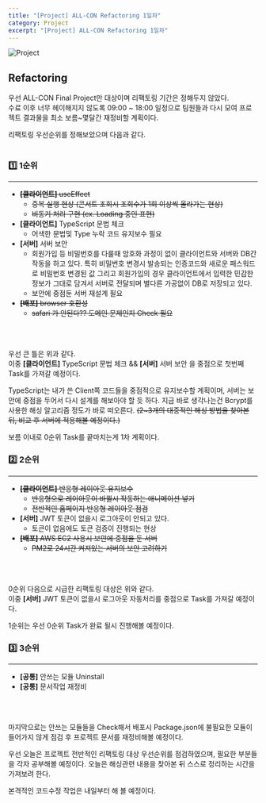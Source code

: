 ```yaml
---
title: "[Project] ALL-CON Refactoring 1일차"
category: Project
excerpt: "[Project] ALL-CON Refactoring 1일차"
---
```


![Project](https://user-images.githubusercontent.com/83164003/152715311-82cc5a61-ca9c-4c46-a955-77970d4449bb.jpg)
## Refactoring

우선 ALL-CON Final Project만 대상이며 리팩토링 기간은 정해두지 않았다. <br>
수료 이후 너무 헤이해지지 않도록 09:00 ~ 18:00 일정으로 팀원들과 다시 모여 프로젝트 결과물을 최소 보름~몇달간 재정비할 계획이다.

리팩토링 우선순위를 정해보았으며 다음과 같다.
<br>
<br>

### 1️⃣ 1순위
---

- ~~**[클라이언트]** useEffect~~
  - ~~중복 실행 현상 (콘서트 조회시 조회수가 1회 이상씩 올라가는 현상)~~
  - ~~비동기 처리 구현 (ex. Loading 중인 표현)~~
- **[클라이언트]** TypeScript 문법 체크 
  - 어색한 문법및 Type 누락 코드 유지보수 필요
- **[서버]** 서버 보안
  -  회원가입 등 비밀번호를 다룰때 암호화 과정이 없이 클라이언트와 서버와 DB간 작동을 하고 있다. 특히 비밀번호 변경시 발송되는 인증코드와 새로운 패스워드로 비밀번호 변경된 값 그리고 회원가입의 경우 클라이언트에서 입력한 민감한 정보가 그대로 담겨서 서버로 전달되며 별다른 가공없이 DB로 저장되고 있다. 
  -  보안에 중점둔 서버 재설계 필요
- ~~**[배포]** browser 호환성~~
  - ~~safari 가 안된다?? 도메인 문제인지 Check 필요~~

<br>
<br>

우선 큰 틀은 위과 같다. <br>
이중 **[클라이언트]** TypeScript 문법 체크 && **[서버]** 서버 보안 을 중점으로 첫번째 Task를 가져갈 예정이다.

TypeScript는 내가 쓴 Client쪽 코드들을 중점적으로 유지보수할 계획이며, 서버는 보안에 중점을 두어서 다시 설계를 해보아야 할 듯 하다.
지금 바로 생각나는건 Bcrypt를 사용한 해싱 알고리즘 정도가 바로 떠오른다. ~~(2~3개의 대중적인 해싱 방법을 찾아본 뒤, 비교 후 서버에 적용해볼 예정이다.)~~

보름 이내로 0순위 Task를 끝마치는게 1차 계획이다.

### 2️⃣ 2순위
---

- ~~**[클라이언트]** 반응형 레이아웃 유지보수~~
  - ~~반응형으로 레이아웃이 바뀔시 작동하는 애니메이션 넣기~~
  - ~~전반적인 홈페이지 반응형 레이아웃 점검~~
- **[서버]** JWT 토큰이 없을시 로그아웃이 안되고 있다.
  - 토큰이 없음에도 토큰 검증이 진행되는 현상
- ~~**[배포]** AWS EC2 사용시 보안에 중점을 둔 서버~~
  - ~~PM2로 24시간 켜져있는 서버의 보안 고려하기~~

<br>
<br>


0순위 다음으로 시급한 리팩토링 대상은 위와 같다.<br>
이중 **[서버]** JWT 토큰이 없을시 로그아웃 자동처리를 중점으로 Task를 가져갈 예정이다.

1순위는 우선 0순위 Task가 완료 될시 진행해볼 예정이다.

### 3️⃣ 3순위
---

- **[공통]** 안쓰는 모듈 Uninstall
- **[공통]** 문서작업 재정비

<br>
<br>


마지막으로는 안쓰는 모듈들을 Check해서 배포시 Package.json에 불필요한 모듈이 들어가지 않게 점검 후 프로젝트 문서를 재정비해볼 예정이다.

우선 오늘은 프로젝트 전반적인 리팩토링 대상 우선순위를 점검하였으며, 필요한 부분들을 각자 공부해볼 예정이다.
오늘은 해싱관련 내용을 찾아본 뒤 스스로 정리하는 시간을 가져보려 한다.

본격적인 코드수정 작업은 내일부터 해 볼 예정이다.
<br>
<br>
